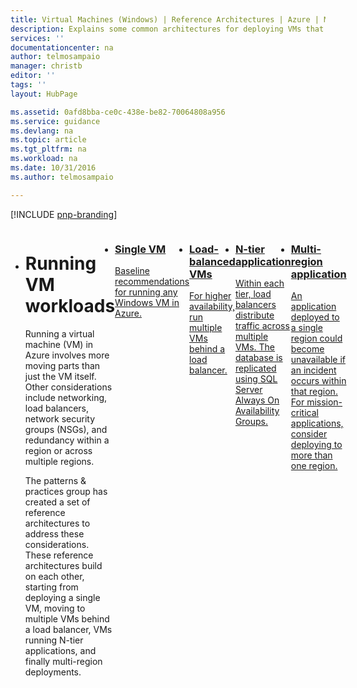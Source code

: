 ```yaml
---
title: Virtual Machines (Windows) | Reference Architectures | Azure | Microsoft Docs
description: Explains some common architectures for deploying VMs that host enterprise-scale applications in Azure.
services: ''
documentationcenter: na
author: telmosampaio
manager: christb
editor: ''
tags: ''
layout: HubPage

ms.assetid: 0afd8bba-ce0c-438e-be82-70064808a956
ms.service: guidance
ms.devlang: na
ms.topic: article
ms.tgt_pltfrm: na
ms.workload: na
ms.date: 10/31/2016
ms.author: telmosampaio

---
```

<div id="main" class="siteHome">
    <div class="container">

[!INCLUDE [pnp-branding](../_includes/header.md)]

<ul class="cardsD panelContent singlePanelContent" style="display: flex; margin-top: 0px;">
    <li class="fullSpan">
        <div class="container">
        <h1>Running VM workloads</h1>
            <p>Running a virtual machine (VM) in Azure involves more moving parts than just the VM itself. Other considerations include networking, load balancers, network security groups (NSGs), and redundancy within a region or across multiple regions.</p>
            <p>The patterns &amp; practices group has created a set of reference architectures to address these considerations.
These reference architectures build on each other, starting from deploying a single VM, moving to multiple VMs behind a load balancer, VMs running N-tier applications, and finally multi-region deployments.</p>
        </div>
    </li>
    <li>
        <a href="./single-vm.md">
            <div class="cardSize">
                <div class="cardPadding">
                    <div class="card">
                        <div class="cardImageOuter">
                            <div class="cardImage bgdAccent1 cardScaleImage" style="background-image: url('./images/single-vm.svg');">
                            </div>
                        </div>
                        <div class="cardText">
                            <h3>Single VM</h3>
                            <p>Baseline recommendations for running any Windows VM in Azure.</p>
                        </div>
                    </div>
                </div>
            </div>
        </a>
    </li>
    <li>
        <a href="./multi-vm.md">
            <div class="cardSize">
                <div class="cardPadding">
                    <div class="card">
                        <div class="cardImageOuter">
                            <div class="cardImage bgdAccent1 cardScaleImage" style="background-image: url('./images/multi-vm.svg');">
                            </div>
                        </div>
                        <div class="cardText">
                            <h3>Load-balanced VMs</h3>
                            <p>For higher availability, run multiple VMs behind a load balancer.</p>
                        </div>
                    </div>
                </div>
            </div>
        </a>
    </li>
    <li>
        <a href="./n-tier.md">
            <div class="cardSize">
                <div class="cardPadding">
                    <div class="card">
                        <div class="cardImageOuter">
                            <div class="cardImage bgdAccent1 cardScaleImage" style="background-image: url('./images/n-tier.svg');">
                            </div>
                        </div>
                        <div class="cardText">
                            <h3>N-tier application</h3>
                            <p>Within each tier, load balancers distribute traffic across multiple VMs. The database is replicated using SQL Server Always On Availability Groups.</p>
                        </div>
                    </div>
                </div>
            </div>
        </a>
    </li>
    <li>
        <a href="multi-region-application.md">
            <div class="cardSize">
                <div class="cardPadding">
                    <div class="card">
                        <div class="cardImageOuter">
                            <div class="cardImage bgdAccent1 cardScaleImage" style="background-image: url('./images/multi-region.svg');">
                            </div>
                        </div>
                        <div class="cardText">
                            <h3>Multi-region application</h3>
                            <p>An application deployed to a single region could become unavailable if an incident occurs within that region. For mission-critical applications, consider deploying to more than one region.</p>
                        </div>
                    </div>
                </div>
            </div>
        </a>
    </li>
    </ul>
</div>
</div>

